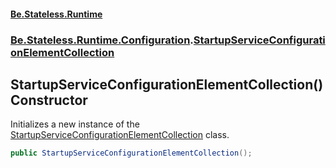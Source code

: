 #### [Be.Stateless.Runtime](README.md 'README')
### [Be.Stateless.Runtime.Configuration](Be.Stateless.Runtime.Configuration.md 'Be.Stateless.Runtime.Configuration').[StartupServiceConfigurationElementCollection](StartupServiceConfigurationElementCollection.md 'Be.Stateless.Runtime.Configuration.StartupServiceConfigurationElementCollection')

## StartupServiceConfigurationElementCollection() Constructor

Initializes a new instance of the [StartupServiceConfigurationElementCollection](StartupServiceConfigurationElementCollection.md 'Be.Stateless.Runtime.Configuration.StartupServiceConfigurationElementCollection') class.

```csharp
public StartupServiceConfigurationElementCollection();
```